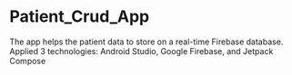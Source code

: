 # Patient_Crud_App


The app helps the patient data to store on a real-time Firebase database.
Applied 3 technologies: Android Studio, Google Firebase, and  Jetpack Compose
